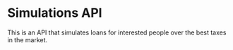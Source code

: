 # Simulations API
This is an API that simulates loans for interested people over the best taxes in the market.
